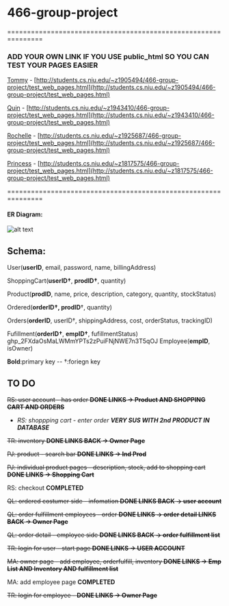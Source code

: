 # 466-group-project
===============================================================
### ADD YOUR OWN LINK IF YOU USE public_html SO YOU CAN TEST YOUR PAGES EASIER
[Tommy](http://students.cs.niu.edu/~z1905494/) - [http://students.cs.niu.edu/~z1905494/466-group-project/test_web_pages.html](http://students.cs.niu.edu/~z1905494/466-group-project/test_web_pages.html)

[Quin](http://students.cs.niu.edu/~z1943410/) - [http://students.cs.niu.edu/~z1943410/466-group-project/test_web_pages.html](http://students.cs.niu.edu/~z1943410/466-group-project/test_web_pages.html)

[Rochelle](http://students.cs.niu.edu/~z1925687/) - [http://students.cs.niu.edu/~z1925687/466-group-project/test_web_pages.html](http://students.cs.niu.edu/~z1925687/466-group-project/test_web_pages.html)

[Princess](http://students.cs.niu.edu/~z1817575/) - [http://students.cs.niu.edu/~z1817575/466-group-project/test_web_pages.html](http://students.cs.niu.edu/~z1817575/466-group-project/test_web_pages.html)

===============================================================
#### ER Diagram: 
![alt text](https://i.imgur.com/zzbvd6Y.jpg "Logo Title Text 1")

## Schema:

User(__userID__, email, password, name, billingAddress)

ShoppingCart(__userID†__, __prodID†__, quantity)

Product(__prodID__, name, price, description, category, quantity, stockStatus)

Ordered(__orderID†, prodID__†, quantity)

Orders(__orderID__, userID†, shippingAddress, cost, orderStatus, trackingID)

Fufillment(__orderID†__, __empID†__, fufillmentStatus)
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
Employee(__empID__, isOwner)

__Bold__:primary key  --  †:foriegn key


## TO DO

~~RS: user account - has order  **DONE LINKS -> Product AND SHOPPING CART AND ORDERS**~~

* *RS: shoppping cart - enter order  **VERY SUS WITH 2nd PRODUCT IN DATABASE***

~~TR: inventory   **DONE LINKS BACK -> Owner Page**~~

~~PJ: product - search bar  **DONE LINKS -> Ind Prod**~~

~~PJ: individual product pages - description, stock, add to shopping cart **DONE LINKS -> Shopping Cart**~~

RS: checkout **COMPLETED**

~~QL: ordered costumer side - infomation **DONE LINKS BACK -> user account**~~

~~QL: order fulfillment employees - order **DONE LINKS -> order detail LINKS BACK -> Owner Page**~~

~~QL: order detail - employee side **DONE LINKS BACK -> order fulfillment list**~~

~~TR: login for user - start page **DONE LINKS ->  USER ACCOUNT**~~

~~MA: owner page - add employee, orderfulfill, inventory **DONE LINKS -> Emp List AND Inventory AND fulfillment list**~~

MA: add employee page **COMPLETED**

~~TR: login for employee - **DONE LINKS -> Owner Page**~~
```
```
